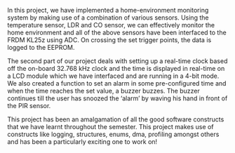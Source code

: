 In this project, we have implemented a home-environment monitoring system by making use of a combination of various sensors. 
Using the temperature sensor, LDR and CO sensor, we can effectively monitor the home environment and all of the above sensors have been 
interfaced to the FRDM KL25z using ADC. On crossing the set trigger points, the data is logged to the EEPROM.

The second part of our project deals with setting up a real-time clock based off the on-board 32.768 kHz clock and the time is displayed 
in real-time on a LCD module which we have interfaced and are running in a 4-bit mode. We also created a function to set an alarm in 
some pre-configured time and when the time reaches the set value, a buzzer buzzes. The buzzer continues till the user has snoozed 
the ‘alarm’ by waving his hand in front of the PIR sensor.

This project has been an amalgamation of all the good software constructs that we have learnt throughout the semester. This project 
makes use of constructs like logging, structures, enums, dma, profiling amongst others and has been a particularly exciting one to work on!
